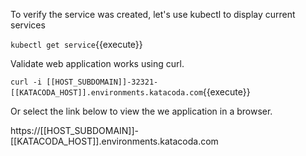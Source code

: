 To verify the service was created, let's use kubectl to display current services

`kubectl get service`{{execute}}

Validate web application works using curl.

`curl -i [[HOST_SUBDOMAIN]]-32321-[[KATACODA_HOST]].environments.katacoda.com`{{execute}}

Or select the link below to view the we application in a browser.

https://[[HOST_SUBDOMAIN]]-[[KATACODA_HOST]].environments.katacoda.com